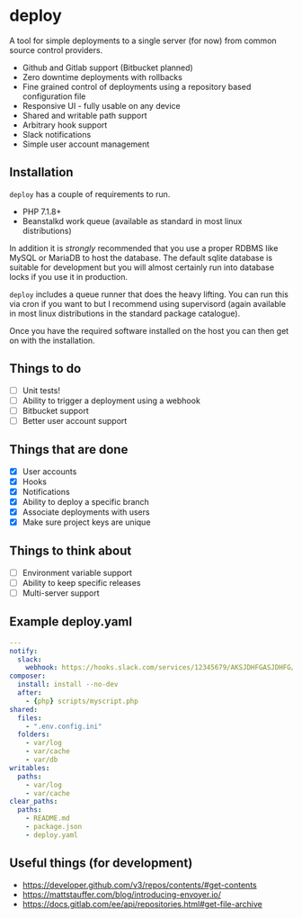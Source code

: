 # deploy

A tool for simple deployments to a single server (for now) from common source control providers.

* Github and Gitlab support (Bitbucket planned)
* Zero downtime deployments with rollbacks
* Fine grained control of deployments using a repository based configuration file
* Responsive UI - fully usable on any device
* Shared and writable path support
* Arbitrary hook support
* Slack notifications
* Simple user account management

## Installation

`deploy` has a couple of requirements to run.

* PHP 7.1.8+
* Beanstalkd work queue (available as standard in most linux distributions)

In addition it is *strongly* recommended that you use a proper RDBMS like MySQL
or MariaDB to host the database. The default sqlite database is suitable for
development but you will almost certainly run into database locks if you use it
in production.

`deploy` includes a queue runner that does the heavy lifting. You can run this
via cron if you want to but I recommend using supervisord (again available in most
linux distributions in the standard package catalogue).

Once you have the required software installed on the host you can then get on with
the installation.



## Things to do

* [ ] Unit tests!
* [ ] Ability to trigger a deployment using a webhook
* [ ] Bitbucket support
* [ ] Better user account support

## Things that are done

* [x] User accounts
* [x] Hooks
* [x] Notifications
* [x] Ability to deploy a specific branch
* [x] Associate deployments with users
* [x] Make sure project keys are unique

## Things to think about

* [ ] Environment variable support
* [ ] Ability to keep specific releases
* [ ] Multi-server support

## Example deploy.yaml

```yaml
---
notify:
  slack:
    webhook: https://hooks.slack.com/services/12345679/AKSJDHFGASJDHFG/ADLJFBWIAEJFBWIDJCDC
composer:
  install: install --no-dev
  after:
    - {php} scripts/myscript.php
shared:
  files:
    - ".env.config.ini"
  folders:
    - var/log
    - var/cache
    - var/db
writables:
  paths:
    - var/log
    - var/cache
clear_paths:
  paths:
    - README.md
    - package.json
    - deploy.yaml
```

## Useful things (for development)

* https://developer.github.com/v3/repos/contents/#get-contents
* https://mattstauffer.com/blog/introducing-envoyer.io/
* https://docs.gitlab.com/ee/api/repositories.html#get-file-archive
